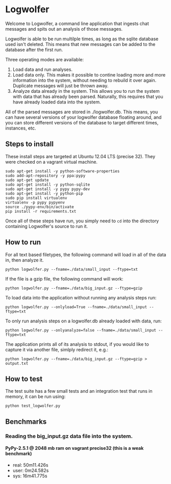 Logwolfer
=========

Welcome to Logwolfer, a command line application that ingests chat messages and
spits out an analysis of those messages.

Logwolfer is able to be run multilple times, as long as the sqlite database used
isn't deleted. This means that new messages can be added to the database after
the first run.

Three operating modes are available:

1. Load data and run analyses.
2. Load data only. This makes it possible to contine loading more and more information
   into the system, without needing to rebuild it over again. Duplicate messages will
   just be thrown away.
3. Analyze data already in the system. This allows you to run the system with data
   that has already been parsed. Naturally, this requires that you have already loaded
   data into the system.

All of the parsed messages are stored in ./logwolfer.db. This means, you can have
several versions of your logwolfer database floating around, and you can store different
versions of the database to target different times, instances, etc.

Steps to install
----------------

These install steps are targeted at Ubuntu 12.04 LTS (precise 32). They were checked
on a vagrant virtual machine.

    sudo apt-get install -y python-software-properties
    sudo add-apt-repository -y ppa:pypy
    sudo apt-get update
    sudo apt-get install -y python-sqlite
    sudo apt-get install -y pypy pypy-dev
    sudo apt-get install -y python-pip
    sudo pip install virtualenv
    virtualenv -p pypy pypyenv
    source ./pypy-env/bin/activate
    pip install -r requirements.txt

Once all of these steps have run, you simply need to ``cd`` into the directory containing
Logwolfer's source to run it.

How to run
----------

For all text based filetypes, the following command will load in all of the
data in, then analyze it.

    python logwolfer.py --fname=./data/small_input --ftype=txt

If the file is a gzip file, the following command will work:

    python logwolfer.py --fname=./data/big_input.gz --ftype=gzip

To load data into the application without running any analysis steps run:

    python logwolfer.py --onlyload=True --fname=./data/small_input --ftype=txt

To only run analysis steps on a logwolfer.db already loaded with data, run:

    python logwolfer.py --onlyanalyze=false --fname=./data/small_input --ftype=txt

The application prints all of its analysis to stdout, if you would like to
capture it via another file, simlply redirect it, e.g.:

    python logwolfer.py --fname=./data/big_input.gz --ftype=gzip > output.txt

How to test
-----------

The test suite has a few small tests and an integration test that runs in
memory, it can be run using:

    python test_logwolfer.py

Benchmarks
----------

### Reading the big_input.gz data file into the system.

#### PyPy-2.5.1 @ 2048 mb ram on vagrant precise32 (this is a weak benchmark)
- real:	50m11.426s
- user:	0m24.582s
- sys:	16m41.775s
